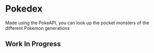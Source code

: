 # Pokedex

Made using the PokeAPI, you can look up 
the pocket monsters of the different 
Pokemon generations

## Work In Progress
